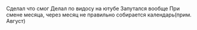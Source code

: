 Сделал что смог
Делал по видосу на ютубе
Запутался вообще
При смене месяца, через месяц не правильно собирается календарь(прим. Август)
